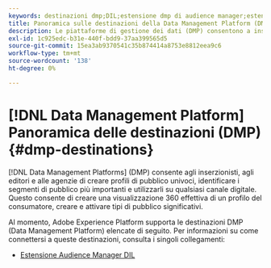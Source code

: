 ```yaml
---
keywords: destinazioni dmp;DIL;estensione dmp di audience manager;estensione dmp;piattaforma di gestione dati;destinazioni piattaforma di gestione dati
title: Panoramica sulle destinazioni della Data Management Platform (DMP)
description: Le piattaforme di gestione dei dati (DMP) consentono a inserzionisti, editori e agenzie di creare profili di pubblico univoci, identificare i segmenti più importanti e utilizzarli su qualsiasi canale digitale. Questo consente di creare una visualizzazione 360 effettiva di un profilo del consumatore, creare e attivare tipi di pubblico significativi.
exl-id: 1c925edc-b31e-440f-bdd9-37aa399565d5
source-git-commit: 15ea3ab9370541c35b874414a8753e8812eea9c6
workflow-type: tm+mt
source-wordcount: '138'
ht-degree: 0%

---
```


# [!DNL Data Management Platform] Panoramica delle destinazioni (DMP) {#dmp-destinations}

[!DNL Data Management Platforms] (DMP) consente agli inserzionisti, agli editori e alle agenzie di creare profili di pubblico univoci, identificare i segmenti di pubblico più importanti e utilizzarli su qualsiasi canale digitale. Questo consente di creare una visualizzazione 360 effettiva di un profilo del consumatore, creare e attivare tipi di pubblico significativi.

Al momento, Adobe Experience Platform supporta le destinazioni DMP (Data Management Platform) elencate di seguito. Per informazioni su come connettersi a queste destinazioni, consulta i singoli collegamenti:

* [Estensione Audience Manager DIL](aam-dil-extension.md)
